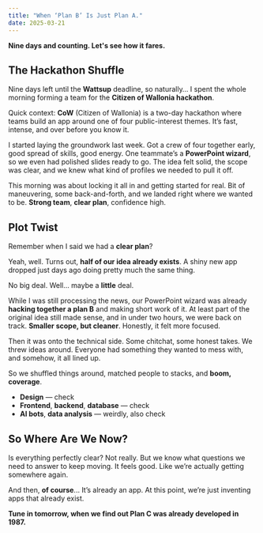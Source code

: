 ```yaml
---
title: "When ‘Plan B’ Is Just Plan A."
date: 2025-03-21
---
```


**Nine days and counting. Let's see how it fares.**

## **The Hackathon Shuffle**

Nine days left until the **Wattsup** deadline, so naturally… I spent the whole morning forming a team for the **Citizen of Wallonia hackathon**.

Quick context: **CoW** (Citizen of Wallonia) is a two-day hackathon where teams build an app around one of four public-interest themes. It’s fast, intense, and over before you know it.

I started laying the groundwork last week. Got a crew of four together early, good spread of skills, good energy. One teammate’s a **PowerPoint wizard**, so we even had polished slides ready to go. The idea felt solid, the scope was clear, and we knew what kind of profiles we needed to pull it off.

This morning was about locking it all in and getting started for real. Bit of maneuvering, some back-and-forth, and we landed right where we wanted to be. **Strong team**, **clear plan**, confidence high.

## **Plot Twist**

Remember when I said we had a **clear plan**?

Yeah, well. Turns out, **half of our idea already exists**. A shiny new app dropped just days ago doing pretty much the same thing.

No big deal. Well… maybe a **little** deal.

While I was still processing the news, our PowerPoint wizard was already **hacking together a plan B** and making short work of it. At least part of the original idea still made sense, and in under two hours, we were back on track. **Smaller scope, but cleaner**. Honestly, it felt more focused.

Then it was onto the technical side. Some chitchat, some honest takes. We threw ideas around.
Everyone had something they wanted to mess with, and somehow, it all lined up.

So we shuffled things around, matched people to stacks, and **boom, coverage**.

- **Design** — check
- **Frontend**, **backend**, **database** — check
- **AI bots**, **data analysis** — weirdly, also check

## **So Where Are We Now?**

Is everything perfectly clear? Not really. But we know what questions we need to answer to keep moving.
It feels good. Like we’re actually getting somewhere again.

And then, **of course**...
It’s already an app. At this point, we’re just inventing apps that already exist.

**Tune in tomorrow, when we find out Plan C was already developed in 1987.**
